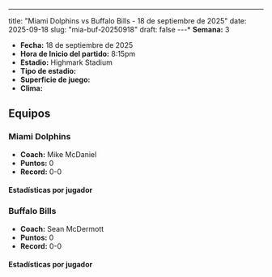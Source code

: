 ---
title: "Miami Dolphins vs Buffalo Bills - 18 de septiembre de 2025"
date: 2025-09-18
slug: "mia-buf-20250918"
draft: false
---* **Semana:** 3
* **Fecha:** 18 de septiembre de 2025
* **Hora de Inicio del partido:** 8:15pm
* **Estadio:** Highmark Stadium
* **Tipo de estadio:** 
* **Superficie de juego:** 
* **Clima:** 

## Equipos


### Miami Dolphins
* **Coach:** Mike McDaniel
* **Puntos:** 0
* **Record:** 0-0

#### Estadísticas por jugador
### Buffalo Bills
* **Coach:** Sean McDermott
* **Puntos:** 0
* **Record:** 0-0

#### Estadísticas por jugador